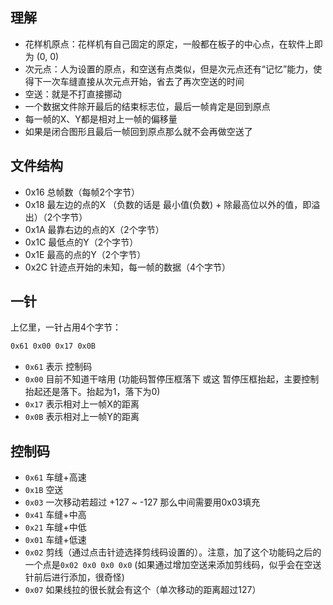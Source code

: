 
## 理解
* 花样机原点：花样机有自己固定的原定，一般都在板子的中心点，在软件上即为 (0, 0)
* 次元点：人为设置的原点，和空送有点类似，但是次元点还有“记忆”能力，使得下一次车缝直接从次元点开始，省去了再次空送的时间
* 空送：就是不打直接挪动
* 一个数据文件除开最后的结束标志位，最后一帧肯定是回到原点
* 每一帧的X、Y都是相对上一帧的偏移量
* 如果是闭合图形且最后一帧回到原点那么就不会再做空送了

## 文件结构
* 0x16 总帧数（每帧2个字节）
* 0x18 最左边的点的X （负数的话是 最小值(负数) + 除最高位以外的值，即溢出）（2个字节）
* 0x1A 最靠右边的点的X（2个字节）
* 0x1C 最低点的Y（2个字节）
* 0x1E 最高的点的Y（2个字节）
* 0x2C 针迹点开始的未知，每一帧的数据（4个字节）

## 一针
上亿里，一针占用4个字节：
```txt
0x61 0x00 0x17 0x0B
```
* `0x61` 表示 控制码
* `0x00` 目前不知道干啥用       (功能码暂停压框落下 或这 暂停压框抬起，主要控制抬起还是落下。抬起为1，落下为0)
* `0x17` 表示相对上一帧X的距离
* `0x0B` 表示相对上一帧Y的距离

## 控制码

* `0x61` 车缝+高速
* `0x1B` 空送
* `0x03` 一次移动若超过 +127 ~ -127 那么中间需要用0x03填充
* `0x41` 车缝+中高
* `0x21` 车缝+中低
* `0x01` 车缝+低速
* `0x02` 剪线（通过点击针迹选择剪线码设置的）。注意，加了这个功能码之后的一个点是`0x02 0x0 0x0 0x0` (如果通过增加空送来添加剪线码，似乎会在空送针前后进行添加，很奇怪)
* `0x07` 如果线拉的很长就会有这个（单次移动的距离超过127）